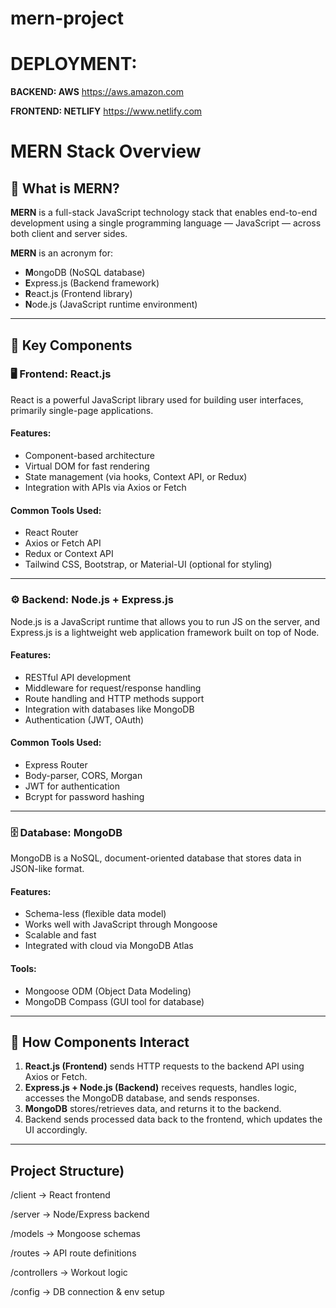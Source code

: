 # mern-project

# DEPLOYMENT:

**BACKEND: AWS**
https://aws.amazon.com

**FRONTEND: NETLIFY**
https://www.netlify.com

# MERN Stack Overview

## 🚀 What is MERN?

**MERN** is a full-stack JavaScript technology stack that enables end-to-end development using a single programming language — JavaScript — across both client and server sides.

**MERN** is an acronym for:

- **M**ongoDB (NoSQL database)
- **E**xpress.js (Backend framework)
- **R**eact.js (Frontend library)
- **N**ode.js (JavaScript runtime environment)

---

## 🔧 Key Components

### 🖥️ Frontend: React.js

React is a powerful JavaScript library used for building user interfaces, primarily single-page applications.

#### Features:

- Component-based architecture
- Virtual DOM for fast rendering
- State management (via hooks, Context API, or Redux)
- Integration with APIs via Axios or Fetch

#### Common Tools Used:

- React Router
- Axios or Fetch API
- Redux or Context API
- Tailwind CSS, Bootstrap, or Material-UI (optional for styling)

---

### ⚙️ Backend: Node.js + Express.js

Node.js is a JavaScript runtime that allows you to run JS on the server, and Express.js is a lightweight web application framework built on top of Node.

#### Features:

- RESTful API development
- Middleware for request/response handling
- Route handling and HTTP methods support
- Integration with databases like MongoDB
- Authentication (JWT, OAuth)

#### Common Tools Used:

- Express Router
- Body-parser, CORS, Morgan
- JWT for authentication
- Bcrypt for password hashing

---

### 🗄️ Database: MongoDB

MongoDB is a NoSQL, document-oriented database that stores data in JSON-like format.

#### Features:

- Schema-less (flexible data model)
- Works well with JavaScript through Mongoose
- Scalable and fast
- Integrated with cloud via MongoDB Atlas

#### Tools:

- Mongoose ODM (Object Data Modeling)
- MongoDB Compass (GUI tool for database)

---

## 🧩 How Components Interact

1. **React.js (Frontend)** sends HTTP requests to the backend API using Axios or Fetch.
2. **Express.js + Node.js (Backend)** receives requests, handles logic, accesses the MongoDB database, and sends responses.
3. **MongoDB** stores/retrieves data, and returns it to the backend.
4. Backend sends processed data back to the frontend, which updates the UI accordingly.

---

## Project Structure)

/client → React frontend

/server → Node/Express backend

/models → Mongoose schemas

/routes → API route definitions

/controllers → Workout logic

/config → DB connection & env setup
